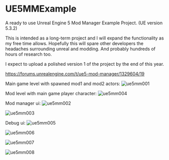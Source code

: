 # UE5MMExample
A ready to use Unreal Engine 5 Mod Manager Example Project.
(UE version 5.3.2)

This is intended as a long-term project and I will expand the functionality as my free time allows. 
Hopefully this will spare other developers the headaches surrounding unreal and modding. 
And probably hundreds of hours of research too. 

I expect to upload a polished version 1 of the project by the end of this year.

https://forums.unrealengine.com/t/ue5-mod-manager/1329604/19

Main game level with spawned mod1 and mod2 actors:
![ue5mm001](https://github.com/paterron/UE5MMExample/assets/144678263/cb5d2210-2566-40b1-8473-0697fd142a7e)

Mod level with main game player character:
![ue5mm004](https://github.com/paterron/UE5MMExample/assets/144678263/16a08e96-8fae-4649-98ce-e254063be06f)

Mod manager ui:
![ue5mm002](https://github.com/paterron/UE5MMExample/assets/144678263/a5816154-b285-4c57-8f19-fcdfbc3d95af)

![ue5mm003](https://github.com/paterron/UE5MMExample/assets/144678263/ea89e5f5-88de-48ab-87ae-3d1de75568ba)

Debug ui:
![ue5mm005](https://github.com/paterron/UE5MMExample/assets/144678263/9b112ade-282b-4bbc-b225-4ff73ab087de)

![ue5mm006](https://github.com/paterron/UE5MMExample/assets/144678263/311b03ab-b12c-4886-8417-c6e81b6899ab)

![ue5mm007](https://github.com/paterron/UE5MMExample/assets/144678263/deea16b7-b1fe-4c5e-a6a1-c8e15520aa77)

![ue5mm008](https://github.com/paterron/UE5MMExample/assets/144678263/4d7261bf-2012-41ba-8792-744313d66e0c)
